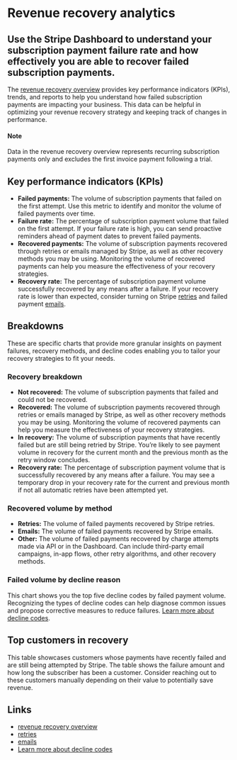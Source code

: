 # Revenue recovery analytics

## Use the Stripe Dashboard to understand your subscription payment failure rate and how effectively you are able to recover failed subscription payments.

The [revenue recovery overview](https://dashboard.stripe.com/revenue_recovery)
provides key performance indicators (KPIs), trends, and reports to help you
understand how failed subscription payments are impacting your business. This
data can be helpful in optimizing your revenue recovery strategy and keeping
track of changes in performance.

#### Note

Data in the revenue recovery overview represents recurring subscription payments
only and excludes the first invoice payment following a trial.

## Key performance indicators (KPIs)

- **Failed payments:** The volume of subscription payments that failed on the
first attempt. Use this metric to identify and monitor the volume of failed
payments over time.
- **Failure rate:** The percentage of subscription payment volume that failed on
the first attempt. If your failure rate is high, you can send proactive
reminders ahead of payment dates to prevent failed payments.
- **Recovered payments:** The volume of subscription payments recovered through
retries or emails managed by Stripe, as well as other recovery methods you may
be using. Monitoring the volume of recovered payments can help you measure the
effectiveness of your recovery strategies.
- **Recovery rate:** The percentage of subscription payment volume successfully
recovered by any means after a failure. If your recovery rate is lower than
expected, consider turning on Stripe
[retries](https://docs.stripe.com/billing/revenue-recovery/smart-retries) and
failed payment
[emails](https://docs.stripe.com/billing/revenue-recovery/customer-emails).

## Breakdowns

These are specific charts that provide more granular insights on payment
failures, recovery methods, and decline codes enabling you to tailor your
recovery strategies to fit your needs.

### Recovery breakdown

- **Not recovered:** The volume of subscription payments that failed and could
not be recovered.
- **Recovered:** The volume of subscription payments recovered through retries
or emails managed by Stripe, as well as other recovery methods you may be using.
Monitoring the volume of recovered payments can help you measure the
effectiveness of your recovery strategies.
- **In recovery:** The volume of subscription payments that have recently failed
but are still being retried by Stripe. You’re likely to see payment volume in
recovery for the current month and the previous month as the retry window
concludes.
- **Recovery rate:** The percentage of subscription payment volume that is
successfully recovered by any means after a failure. You may see a temporary
drop in your recovery rate for the current and previous month if not all
automatic retries have been attempted yet.

### Recovered volume by method

- **Retries:** The volume of failed payments recovered by Stripe retries.
- **Emails:** The volume of failed payments recovered by Stripe emails.
- **Other:** The volume of failed payments recovered by charge attempts made via
API or in the Dashboard. Can include third-party email campaigns, in-app flows,
other retry algorithms, and other recovery methods.

### Failed volume by decline reason

This chart shows you the top five decline codes by failed payment volume.
Recognizing the types of decline codes can help diagnose common issues and
propose corrective measures to reduce failures. [Learn more about decline
codes](https://docs.stripe.com/declines/codes).

## Top customers in recovery

This table showcases customers whose payments have recently failed and are still
being attempted by Stripe. The table shows the failure amount and how long the
subscriber has been a customer. Consider reaching out to these customers
manually depending on their value to potentially save revenue.

## Links

- [revenue recovery overview](https://dashboard.stripe.com/revenue_recovery)
- [retries](https://docs.stripe.com/billing/revenue-recovery/smart-retries)
- [emails](https://docs.stripe.com/billing/revenue-recovery/customer-emails)
- [Learn more about decline codes](https://docs.stripe.com/declines/codes)